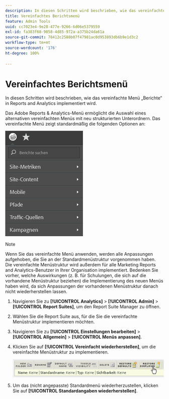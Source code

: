 ```yaml
---
description: In diesen Schritten wird beschrieben, wie das vereinfachte Menü „Berichte“ in Reports and Analytics implementiert wird.
title: Vereinfachtes Berichtsmenü
feature: Admin Tools
uuid: cc7023e4-9e28-477e-9266-6d06e5379559
exl-id: fa383f68-9858-4d85-972a-a375b24da61a
source-git-commit: 78412c2588b07f47981ac0d953893db6b9e1d3c2
workflow-type: tm+mt
source-wordcount: '176'
ht-degree: 100%

---
```


# Vereinfachtes Berichtsmenü

In diesen Schritten wird beschrieben, wie das vereinfachte Menü „Berichte“ in Reports and Analytics implementiert wird.

Das Adobe Reports &amp; Analytics-Menü ermöglicht die Auswahl eines alternativen vereinfachten Menüs mit neu strukturierten Unterordnern. Das vereinfachte Menü zeigt standardmäßig die folgenden Optionen an:

![](assets/simplified-menu.png)

>[!NOTE]
>
>Wenn Sie das vereinfachte Menü anwenden, werden alle Anpassungen aufgehoben, die Sie an der Standardmenüstruktur vorgenommen haben. Die vereinfachte Menüstruktur wird außerdem für alle Marketing Reports and Analytics-Benutzer in Ihrer Organisation implementiert. Bedenken Sie vorher, welche Auswirkungen (z. B. für Schulungen, die sich auf die vorhandene Menüstruktur beziehen) die Implementierung des neuen Menüs haben wird, da sich Anpassungen der vorhandenen Menüstruktur danach nicht wiederherstellen lassen.

1. Navigieren Sie zu **[!UICONTROL Analytics]** > **[!UICONTROL Admin]** > **[!UICONTROL Report Suites]**, um den Report Suite Manager zu öffnen.
1. Wählen Sie die Report Suite aus, für die Sie die vereinfachte Menüstruktur implementieren möchten.
1. Navigieren Sie zu **[!UICONTROL Einstellungen bearbeiten]** > **[!UICONTROL Allgemein]** > **[!UICONTROL Menüs anpassen]**.
1. Klicken Sie auf **[!UICONTROL Vereinfacht wiederherstellen]**, um die vereinfachte Menüstruktur zu implementieren.

   ![](assets/restore-simplified.png)

1. Um das (nicht angepasste) Standardmenü wiederherzustellen, klicken Sie auf **[!UICONTROL Standardangaben wiederherstellen]**.
